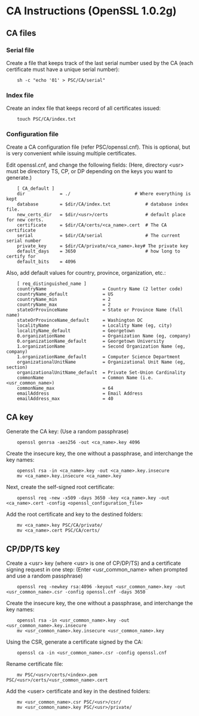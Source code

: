 # CA Instructions (OpenSSL 1.0.2g)

## CA files

### Serial file

Create a file that keeps track of the last serial number used by the CA (each certificate must have a unique serial number):

```
    sh -c "echo '01' > PSC/CA/serial"
```

### Index file

Create an index file that keeps record of all certificates issued:

```
    touch PSC/CA/index.txt
```

### Configuration file

Create a CA configuration file (refer PSC/openssl.cnf). This is optional, but is very convenient while issuing multiple certificates. 

Edit openssl.cnf, and change the following fields: (Here, directory \<usr\> must be directory TS, CP, or DP depending on the keys you want to generate.)

```
    [ CA_default ]
    dir             = ./                 		# Where everything is kept
    database        = $dir/CA/index.txt     		# database index file.
    new_certs_dir   = $dir/<usr>/certs        		# default place for new certs.
    certificate     = $dir/CA/certs/<ca_name>.cert	# The CA certificate
    serial          = $dir/CA/serial        		# The current serial number
    private_key     = $dir/CA/private/<ca_name>.key# The private key
    default_days    = 3650                  		# how long to certify for
    default_bits    = 4096
```

Also, add default values for country, province, organization, etc.:

```
    [ req_distinguished_name ]              
    countryName                     = Country Name (2 letter code)
    countryName_default             = US
    countryName_min                 = 2
    countryName_max                 = 2
    stateOrProvinceName             = State or Province Name (full name)
    stateOrProvinceName_default     = Washington DC
    localityName                    = Locality Name (eg, city)
    localityName_default            = Georgetown
    0.organizationName              = Organization Name (eg, company)
    0.organizationName_default      = Georgetown University
    1.organizationName              = Second Organization Name (eg, company)
    1.organizationName_default      = Computer Science Department
    organizationalUnitName          = Organizational Unit Name (eg, section)
    organizationalUnitName_default  = Private Set-Union Cardinality
    commonName                      = Common Name (i.e. <usr_common_name>)
    commonName_max                  = 64
    emailAddress                    = Email Address
    emailAddress_max                = 40
```

## CA key

Generate the CA key: (Use a random passphrase)

```
    openssl genrsa -aes256 -out <ca_name>.key 4096
```

Create the insecure key, the one without a passphrase, and interchange the key names:

```
    openssl rsa -in <ca_name>.key -out <ca_name>.key.insecure
    mv <ca_name>.key.insecure <ca_name>.key
```

Next, create the self-signed root certificate:

```
    openssl req -new -x509 -days 3650 -key <ca_name>.key -out <ca_name>.cert -config <openssl_configuration_file>
```

Add the root certificate and key to the destined folders:

```
    mv <ca_name>.key PSC/CA/private/
    mv <ca_name>.cert PSC/CA/certs/
```

## CP/DP/TS key

Create a \<usr\> key (where \<usr\> is one of CP/DP/TS) and a certificate signing request in one step: (Enter \<usr_common_name\> when prompted and use a random passphrase)

```
    openssl req -newkey rsa:4096 -keyout <usr_common_name>.key -out <usr_common_name>.csr -config openssl.cnf -days 3650
```

Create the insecure key, the one without a passphrase, and interchange the key names:

```
    openssl rsa -in <usr_common_name>.key -out <usr_common_name>.key.insecure
    mv <usr_common_name>.key.insecure <usr_common_name>.key
```

Using the CSR, generate a certificate signed by the CA:

```
    openssl ca -in <usr_common_name>.csr -config openssl.cnf
```
 
Rename certificate file:

```
    mv PSC/<usr>/certs/<index>.pem PSC/<usr>/certs/<usr_common_name>.cert
```

Add the \<user\> certificate and key in the destined folders:

```
    mv <usr_common_name>.csr PSC/<usr>/csr/
    mv <usr_common_name>.key PSC/<usr>/private/
```

